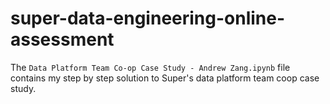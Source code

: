 # super-data-engineering-online-assessment

The `Data Platform Team Co-op Case Study - Andrew Zang.ipynb` file contains my step by step solution to Super's data platform team coop case study.
